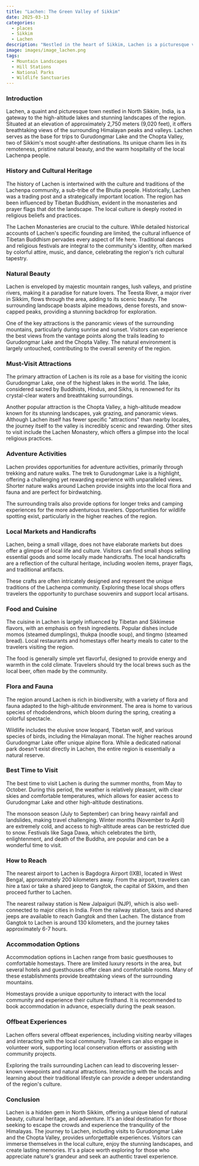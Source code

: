 ```yaml
---
title: "Lachen: The Green Valley of Sikkim"
date: 2025-03-13
categories:
  - places
  - Sikkim
  - Lachen
description: "Nestled in the heart of Sikkim, Lachen is a picturesque village surrounded by lush greenery and the majestic Kanchenjunga mountain range. Known as the 'Green Valley,' it offers breathtaking views of the mountains and vibrant landscapes. The village is also home to the famous Churachandpur Hot Spring, which attracts tourists seeking relaxation and natural beauty."
image: images/image_lachen.png
tags: 
  - Mountain Landscapes
  - Hill Stations
  - National Parks
  - Wildlife Sanctuaries
---
```



### **Introduction**

Lachen, a quaint and picturesque town nestled in North Sikkim, India, is a gateway to the high-altitude lakes and stunning landscapes of the region. Situated at an elevation of approximately 2,750 meters (9,020 feet), it offers breathtaking views of the surrounding Himalayan peaks and valleys. Lachen serves as the base for trips to Gurudongmar Lake and the Chopta Valley, two of Sikkim's most sought-after destinations. Its unique charm lies in its remoteness, pristine natural beauty, and the warm hospitality of the local Lachenpa people.

### **History and Cultural Heritage**

The history of Lachen is intertwined with the culture and traditions of the Lachenpa community, a sub-tribe of the Bhutia people. Historically, Lachen was a trading post and a strategically important location. The region has been influenced by Tibetan Buddhism, evident in the monasteries and prayer flags that dot the landscape. The local culture is deeply rooted in religious beliefs and practices.

The Lachen Monasteries are crucial to the culture. While detailed historical accounts of Lachen's specific founding are limited, the cultural influence of Tibetan Buddhism pervades every aspect of life here. Traditional dances and religious festivals are integral to the community's identity, often marked by colorful attire, music, and dance, celebrating the region's rich cultural tapestry. 

### **Natural Beauty**

Lachen is enveloped by majestic mountain ranges, lush valleys, and pristine rivers, making it a paradise for nature lovers. The Teesta River, a major river in Sikkim, flows through the area, adding to its scenic beauty. The surrounding landscape boasts alpine meadows, dense forests, and snow-capped peaks, providing a stunning backdrop for exploration.

One of the key attractions is the panoramic views of the surrounding mountains, particularly during sunrise and sunset. Visitors can experience the best views from the vantage points along the trails leading to Gurudongmar Lake and the Chopta Valley. The natural environment is largely untouched, contributing to the overall serenity of the region. 

### **Must-Visit Attractions**

The primary attraction of Lachen is its role as a base for visiting the iconic Gurudongmar Lake, one of the highest lakes in the world. The lake, considered sacred by Buddhists, Hindus, and Sikhs, is renowned for its crystal-clear waters and breathtaking surroundings.

Another popular attraction is the Chopta Valley, a high-altitude meadow known for its stunning landscapes, yak grazing, and panoramic views. Although Lachen itself has fewer specific "attractions" than nearby locales, the journey itself to the valley is incredibly scenic and rewarding. Other sites to visit include the Lachen Monastery, which offers a glimpse into the local religious practices. 

### **Adventure Activities**

Lachen provides opportunities for adventure activities, primarily through trekking and nature walks. The trek to Gurudongmar Lake is a highlight, offering a challenging yet rewarding experience with unparalleled views. Shorter nature walks around Lachen provide insights into the local flora and fauna and are perfect for birdwatching.

The surrounding trails also provide options for longer treks and camping experiences for the more adventurous travelers. Opportunities for wildlife spotting exist, particularly in the higher reaches of the region.

### **Local Markets and Handicrafts**

Lachen, being a small village, does not have elaborate markets but does offer a glimpse of local life and culture. Visitors can find small shops selling essential goods and some locally made handicrafts. The local handicrafts are a reflection of the cultural heritage, including woolen items, prayer flags, and traditional artifacts.

These crafts are often intricately designed and represent the unique traditions of the Lachenpa community. Exploring these local shops offers travelers the opportunity to purchase souvenirs and support local artisans.

### **Food and Cuisine**

The cuisine in Lachen is largely influenced by Tibetan and Sikkimese flavors, with an emphasis on fresh ingredients. Popular dishes include momos (steamed dumplings), thukpa (noodle soup), and tingmo (steamed bread). Local restaurants and homestays offer hearty meals to cater to the travelers visiting the region.

The food is generally simple yet flavorful, designed to provide energy and warmth in the cold climate. Travelers should try the local brews such as the local beer, often made by the community. 

### **Flora and Fauna**

The region around Lachen is rich in biodiversity, with a variety of flora and fauna adapted to the high-altitude environment. The area is home to various species of rhododendrons, which bloom during the spring, creating a colorful spectacle.

Wildlife includes the elusive snow leopard, Tibetan wolf, and various species of birds, including the Himalayan monal. The higher reaches around Gurudongmar Lake offer unique alpine flora. While a dedicated national park doesn't exist directly in Lachen, the entire region is essentially a natural reserve.

### **Best Time to Visit**

The best time to visit Lachen is during the summer months, from May to October. During this period, the weather is relatively pleasant, with clear skies and comfortable temperatures, which allows for easier access to Gurudongmar Lake and other high-altitude destinations.

The monsoon season (July to September) can bring heavy rainfall and landslides, making travel challenging. Winter months (November to April) are extremely cold, and access to high-altitude areas can be restricted due to snow. Festivals like Saga Dawa, which celebrates the birth, enlightenment, and death of the Buddha, are popular and can be a wonderful time to visit.

### **How to Reach**

The nearest airport to Lachen is Bagdogra Airport (IXB), located in West Bengal, approximately 200 kilometers away. From the airport, travelers can hire a taxi or take a shared jeep to Gangtok, the capital of Sikkim, and then proceed further to Lachen.

The nearest railway station is New Jalpaiguri (NJP), which is also well-connected to major cities in India. From the railway station, taxis and shared jeeps are available to reach Gangtok and then Lachen. The distance from Gangtok to Lachen is around 130 kilometers, and the journey takes approximately 6-7 hours. 

### **Accommodation Options**

Accommodation options in Lachen range from basic guesthouses to comfortable homestays. There are limited luxury resorts in the area, but several hotels and guesthouses offer clean and comfortable rooms. Many of these establishments provide breathtaking views of the surrounding mountains.

Homestays provide a unique opportunity to interact with the local community and experience their culture firsthand. It is recommended to book accommodation in advance, especially during the peak season.

### **Offbeat Experiences**

Lachen offers several offbeat experiences, including visiting nearby villages and interacting with the local community. Travelers can also engage in volunteer work, supporting local conservation efforts or assisting with community projects.

Exploring the trails surrounding Lachen can lead to discovering lesser-known viewpoints and natural attractions. Interacting with the locals and learning about their traditional lifestyle can provide a deeper understanding of the region's culture.

### **Conclusion**

Lachen is a hidden gem in North Sikkim, offering a unique blend of natural beauty, cultural heritage, and adventure. It's an ideal destination for those seeking to escape the crowds and experience the tranquility of the Himalayas. The journey to Lachen, including visits to Gurudongmar Lake and the Chopta Valley, provides unforgettable experiences. Visitors can immerse themselves in the local culture, enjoy the stunning landscapes, and create lasting memories. It's a place worth exploring for those who appreciate nature's grandeur and seek an authentic travel experience.


